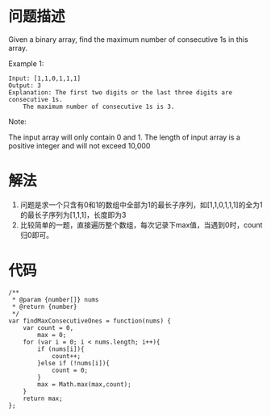 # 问题描述

Given a binary array, find the maximum number of consecutive 1s in this array.

Example 1:
```
Input: [1,1,0,1,1,1]
Output: 3
Explanation: The first two digits or the last three digits are consecutive 1s.
    The maximum number of consecutive 1s is 3.
```
Note:

The input array will only contain 0 and 1.
The length of input array is a positive integer and will not exceed 10,000

# 解法
1. 问题是求一个只含有0和1的数组中全部为1的最长子序列，如[1,1,0,1,1,1]的全为1的最长子序列为[1,1,1]，长度即为3
2. 比较简单的一题，直接遍历整个数组，每次记录下max值，当遇到0时，count归0即可。

# 代码
```
/**
 * @param {number[]} nums
 * @return {number}
 */
var findMaxConsecutiveOnes = function(nums) {
    var count = 0,
        max = 0;
    for (var i = 0; i < nums.length; i++){
        if (nums[i]){
            count++;
        }else if (!nums[i]){
            count = 0;
        }
        max = Math.max(max,count);
    }
    return max;
};
```
